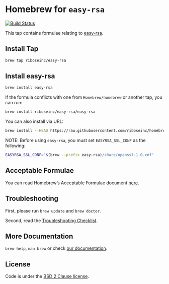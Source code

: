 # Homebrew for `easy-rsa`

[![Build Status](https://travis-ci.org/riboseinc/homebrew-easy-rsa.svg?branch=master)](https://travis-ci.org/riboseinc/homebrew-easy-rsa)

This tap contains formulae relating to [easy-rsa](https://github.com/OpenVPN/easy-rsa).

## Install Tap

``` sh
brew tap riboseinc/easy-rsa
```

## Install easy-rsa

``` sh
brew install easy-rsa
```

If the formula conflicts with one from `Homebrew/homebrew` or another
tap, you can run:

``` sh
brew install riboseinc/easy-rsa/easy-rsa
```

You can also install via URL:

``` sh
brew install --HEAD https://raw.githubusercontent.com/riboseinc/homebrew-easy-rsa/master/Formula/easy-rsa.rb
```

NOTE: Before using `easy-rsa`, you must set `EASYRSA_SSL_CONF` as the following:

``` sh
EASYRSA_SSL_CONF="$(brew --prefix easy-rsa)/share/openssl-1.0.cnf"
```

## Acceptable Formulae

You can read Homebrew’s Acceptable Formulae document [here](https://github.com/Homebrew/brew/blob/master/docs/Acceptable-Formulae.md).

## Troubleshooting

First, please run `brew update` and `brew doctor`.

Second, read the [Troubleshooting Checklist](https://github.com/Homebrew/brew/blob/master/docs/Troubleshooting.md#troubleshooting).

## More Documentation

`brew help`, `man brew` or check [our documentation](https://github.com/Homebrew/brew/tree/master/docs#readme).

## License

Code is under the [BSD 2 Clause license](https://github.com/Homebrew/brew/tree/master/LICENSE.txt).
